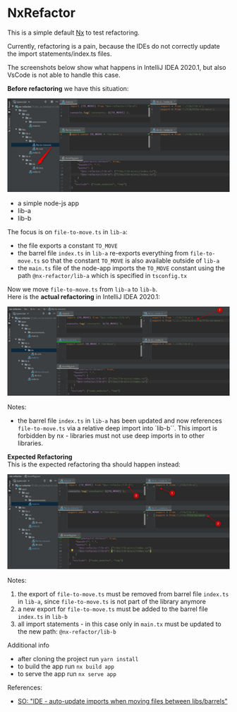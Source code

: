 # NxRefactor

This is a simple default [Nx](https://nx.dev) to test refactoring.

Currently, refactoring is a pain, because the IDEs do not correctly
 update the import statements/index.ts files.

The screenshots below show what happens in IntelliJ IDEA 2020.1, 
but also VsCode is not able to handle this case.

**Before refactoring** we have this situation:

![Before Refactoring](./images/before_refactoring.png "Before Refactoring")

* a simple node-js app
* lib-a
* lib-b

The focus is on `file-to-move.ts` in `lib-a`:
* the file exports a constant `TO_MOVE`
* the barrel file `index.ts` in `lib-a` re-exports everything from `file-to-move.ts` so that 
the constant `TO_MOVE`
is also available outside of `lib-a`
* the `main.ts` file of the node-app imports the `TO_MOVE` constant using the path 
`@nx-refactor/lib-a` which is specified in `tsconfig.tx`     

Now we move `file-to-move.ts` from `lib-a` to `lib-b`.  
Here is the **actual refactoring** in IntelliJ IDEA 2020.1:

![Actual Refactoring](./images/actual_refactoring.png "Actual Refactoring")

Notes:
* the barrel file `index.ts` in `lib-a` has been updated and now references `file-to-move.ts` 
via a relative deep import into `lib-b``. This import is forbidden by nx - libraries must not use
deep imports in to other libraries.

**Expected Refactoring**  
This is the expected refactoring tha should happen instead:

![Expected Refactoring](./images/expected_refactoring.png "Expected Refactoring")

Notes:
1. the export of `file-to-move.ts` must be removed from barrel file `index.ts` in `lib-a`, since
`file-to-move.ts` is not part of the library anymore
2. a new export for `file-to-move.ts` must be added to the barrel file `index.ts` in `lib-b`
3. all import statements - in this case only in `main.tx` must be updated to the new path: `@nx-refactor/lib-b`

Additional info
* after cloning the project run `yarn install`
* to build the app run `nx build app`
* to serve the app run `nx serve app`

References:

* [SO: "IDE - auto-update imports when moving files between libs/barrels"](
https://stackoverflow.com/questions/61556751/ide-auto-update-imports-when-moving-files-between-libs-barrels)
